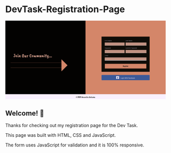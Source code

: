 # DevTask-Registration-Page

![Design preview for the registration page task](./images/RegistrationPage.png)

## Welcome! 👋

Thanks for checking out my registration page for the Dev Task.

This page was built with HTML, CSS and JavaScript.

The form uses JavaScript for validation and it is 100% responsive.

